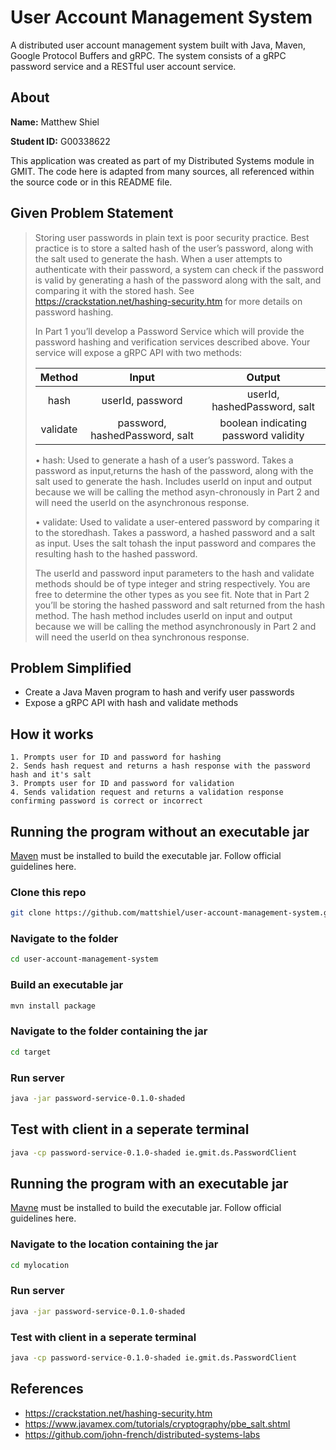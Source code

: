 # User Account Management System
A distributed user account management system built with Java, Maven, Google Protocol Buffers and gRPC. The system consists of a gRPC password service and a RESTful user account service.

## About 
**Name:** Matthew Shiel

**Student ID:** G00338622 

This application was created as part of my Distributed Systems module in GMIT. The code here is adapted from many sources, all referenced within the source code or in this README file.  

## Given Problem Statement 

> Storing user passwords in plain text is poor security practice. Best practice is to store a salted hash of the user’s password, along with the salt used to generate the hash. When a user attempts to authenticate with their password, a system can check if the password is valid by generating a hash of the password along with the salt, and comparing it with the
stored hash. See https://crackstation.net/hashing-security.htm for more  details on password hashing.
>
> In Part 1 you’ll develop a Password Service which will provide the password hashing and verification  services  described  above. Your  service  will  expose  a  gRPC  API  with  two methods:
>
>|  Method  |              Input             |                Output                |
>|:--------:|:------------------------------:|:------------------------------------:|
>| hash     | userId, password               | userId, hashedPassword, salt         |
>| validate | password, hashedPassword, salt | boolean indicating password validity |
>
>• hash: Used to generate a hash of a user’s password. Takes a password as input,returns the hash of the password, along with the salt used to generate the hash. Includes userId on input and output because we will be calling the method asyn-chronously in Part 2 and will need the userId on the asynchronous response.
>
>• validate: Used to validate a user-entered password by comparing it to the storedhash. Takes a password, a hashed password and a salt as input. Uses the salt tohash the input password and compares the resulting hash to the hashed password.
>
>The userId and password input parameters to the hash and validate methods should be of type integer and string respectively.  You are free to determine the other types as you see fit. Note that in Part 2 you’ll be storing the hashed password and salt returned from the hash method. The hash method includes userId on input and output because we will be calling the method asynchronously in Part 2 and will need the userId on thea synchronous response.
 
## Problem Simplified  
  * Create a Java Maven program to hash and verify user passwords
  * Expose a gRPC API with hash and validate methods
    
## How it works 
 
    1. Prompts user for ID and password for hashing
    2. Sends hash request and returns a hash response with the password hash and it's salt
    3. Prompts user for ID and password for validation
    4. Sends validation request and returns a validation response confirming password is correct or incorrect    
 
 
## Running the program without an executable jar
[Maven](https://maven.apache.org/) must be installed to build the executable jar. Follow official guidelines here. 
 
### Clone this repo 
```bash 
git clone https://github.com/mattshiel/user-account-management-system.git 
``` 
### Navigate to the folder 
```bash 
cd user-account-management-system 
``` 
### Build an executable jar 
```bash 
mvn install package
``` 
### Navigate to the folder containing the jar 
```bash 
cd target
``` 
### Run server
```bash 
java -jar password-service-0.1.0-shaded
``` 
## Test with client in a seperate terminal
```bash 
java -cp password-service-0.1.0-shaded ie.gmit.ds.PasswordClient
``` 

## Running the program with an executable jar
[Mavne](https://maven.apache.org/) must be installed to build the executable jar. Follow official guidelines here. 

### Navigate to the location containing the jar 
```bash 
cd mylocation
``` 
### Run server
```bash 
java -jar password-service-0.1.0-shaded
``` 
### Test with client in a seperate terminal
```bash 
java -cp password-service-0.1.0-shaded ie.gmit.ds.PasswordClient
``` 

## References

 - https://crackstation.net/hashing-security.htm
 - https://www.javamex.com/tutorials/cryptography/pbe_salt.shtml
 - https://github.com/john-french/distributed-systems-labs

